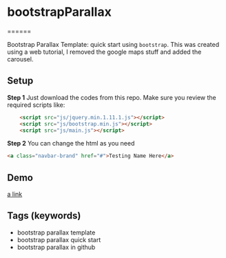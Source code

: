 # bootstrapParallax
======

Bootstrap Parallax Template: quick start using `bootstrap`. This was created using a web tutorial, I removed the google maps stuff and added the carousel.

## Setup

**Step 1** Just download the codes from this repo. Make sure you review the required scripts like:

```html
    <script src="js/jquery.min.1.11.1.js"></script>
    <script src="js/bootstrap.min.js"></script>
    <script src="js/main.js"></script>
```

**Step 2** You can change the html as you need

```html
<a class="navbar-brand" href="#">Testing Name Here</a>
```

## Demo

[a link](http://minorsolis.github.io/bootstrapParallax/)


## Tags (keywords)

* bootstrap parallax template
* bootstrap parallax quick start
* bootstrap parallax in github
